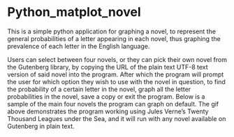 # Python_matplot_novel
This is a simple python application for graphing a novel, to represent the general probabilities of a letter appearing in each novel, thus graphing the prevalence of each letter in the English language.


Users can select between four novels, or they can pick their own novel from the Gutenberg library, by copying the URL of the plain text UTF-8 text version of said novel into the program. After which the program will prompt the user for which option they wish to use with the novel in question, to find the probability of a certain letter in the novel, graph all the letter probabilities in the novel, save a copy or exit the program. Below is a sample of the main four novels the program can graph on default. The gif above demonstrates the program working using Jules Verne’s Twenty Thousand Leagues under the Sea, and it will run with any novel available on Gutenberg in plain text.
